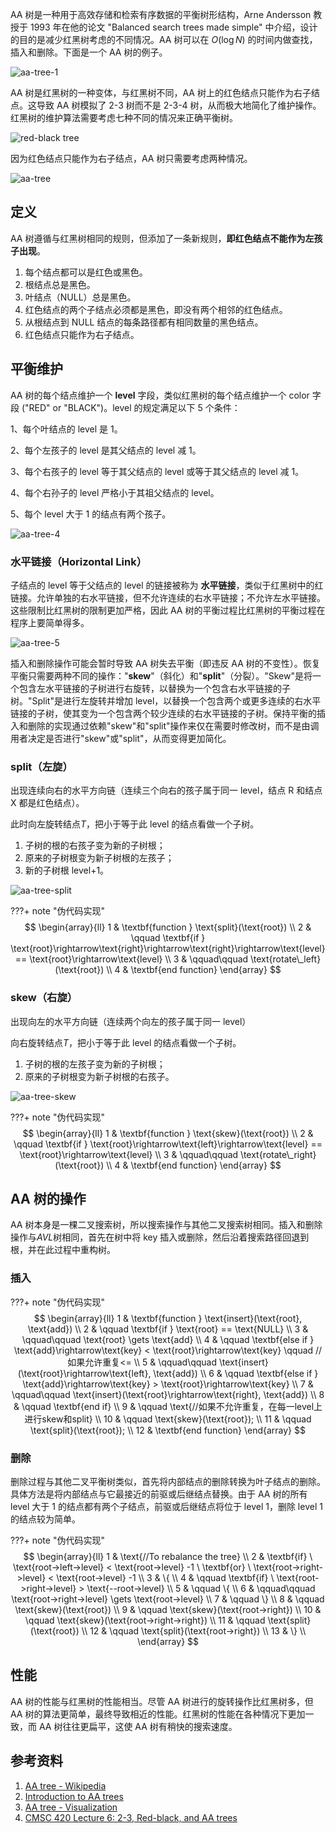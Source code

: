 AA 树是一种用于高效存储和检索有序数据的平衡树形结构，Arne Andersson 教授于 1993 年在他的论文 "Balanced search trees made simple" 中介绍，设计的目的是减少红黑树考虑的不同情况。AA 树可以在 $O(\log N)$ 的时间内做查找，插入和删除。下面是一个 AA 树的例子。

![aa-tree-1](images/aa-tree-1.jpg)

AA 树是红黑树的一种变体，与红黑树不同，AA 树上的红色结点只能作为右子结点。这导致 AA 树模拟了 2-3 树而不是 2-3-4 树，从而极大地简化了维护操作。红黑树的维护算法需要考虑七种不同的情况来正确平衡树。

![red-black tree](images/aa-tree-2.svg)

因为红色结点只能作为右子结点，AA 树只需要考虑两种情况。

![aa-tree](images/aa-tree-3.svg)

## 定义

AA 树遵循与红黑树相同的规则，但添加了一条新规则，**即红色结点不能作为左孩子出现**。

1.  每个结点都可以是红色或黑色。
2.  根结点总是黑色。
3.  叶结点（NULL）总是黑色。
4.  红色结点的两个子结点必须都是黑色，即没有两个相邻的红色结点。
5.  从根结点到 NULL 结点的每条路径都有相同数量的黑色结点。
6.  红色结点只能作为右子结点。

## 平衡维护

AA 树的每个结点维护一个 **level** 字段，类似红黑树的每个结点维护一个 color 字段 ("RED" or "BLACK")。level 的规定满足以下 5 个条件：

1、每个叶结点的 level 是 1。

2、每个左孩子的 level 是其父结点的 level 减 1。

3、每个右孩子的 level 等于其父结点的 level 或等于其父结点的 level 减 1。

4、每个右孙子的 level 严格小于其祖父结点的 level。

5、每个 level 大于 1 的结点有两个孩子。

![aa-tree-4](images/aa-tree-4.jpg)

### 水平链接（Horizontal Link）

子结点的 level 等于父结点的 level 的链接被称为 **水平链接**，类似于红黑树中的红链接。允许单独的右水平链接，但不允许连续的右水平链接；不允许左水平链接。这些限制比红黑树的限制更加严格，因此 AA 树的平衡过程比红黑树的平衡过程在程序上要简单得多。

![aa-tree-5](images/aa-tree-5.jpg)

插入和删除操作可能会暂时导致 AA 树失去平衡（即违反 AA 树的不变性）。恢复平衡只需要两种不同的操作："**skew**"（斜化）和"**split**"（分裂）。"Skew"是将一个包含左水平链接的子树进行右旋转，以替换为一个包含右水平链接的子树。"Split"是进行左旋转并增加 level，以替换一个包含两个或更多连续的右水平链接的子树，使其变为一个包含两个较少连续的右水平链接的子树。保持平衡的插入和删除的实现通过依赖"skew"和"split"操作来仅在需要时修改树，而不是由调用者决定是否进行"skew"或"split"，从而变得更加简化。

### split（左旋）

出现连续向右的水平方向链（连续三个向右的孩子属于同一 level，结点 R 和结点 X 都是红色结点）。

此时向左旋转结点*T*，把小于等于此 level 的结点看做一个子树。

1.  子树的根的右孩子变为新的子树根；
2.  原来的子树根变为新子树根的左孩子；
3.  新的子树根 level+1。

![aa-tree-split](images/aa-tree-split.svg)

???+ note "伪代码实现"
    $$
    \begin{array}{ll}
    1 & \textbf{function } \text{split}(\text{root}) \\
    2 & \qquad \textbf{if } \text{root}\rightarrow\text{right}\rightarrow\text{right}\rightarrow\text{level} == \text{root}\rightarrow\text{level} \\
    3 & \qquad\qquad \text{rotate\_left}(\text{root}) \\
    4 & \textbf{end function}
    \end{array}
    $$

### skew（右旋）

出现向左的水平方向链（连续两个向左的孩子属于同一 level）

向右旋转结点*T*，把小于等于此 level 的结点看做一个子树。

1.  子树的根的左孩子变为新的子树根；
2.  原来的子树根变为新子树根的右孩子。

![aa-tree-skew](images/aa-tree-skew.svg)

???+ note "伪代码实现"
    $$
    \begin{array}{ll}
    1 & \textbf{function } \text{skew}(\text{root}) \\
    2 & \qquad \textbf{if } \text{root}\rightarrow\text{left}\rightarrow\text{level} == \text{root}\rightarrow\text{level} \\
    3 & \qquad\qquad \text{rotate\_right}(\text{root}) \\
    4 & \textbf{end function}
    \end{array}
    $$

## AA 树的操作

AA 树本身是一棵二叉搜索树，所以搜索操作与其他二叉搜索树相同。插入和删除操作与*AVL*树相同，首先在树中将 key 插入或删除，然后沿着搜索路径回退到根，并在此过程中重构树。

### 插入

???+ note "伪代码实现"
    $$
    \begin{array}{ll}
    1 & \textbf{function } \text{insert}(\text{root}, \text{add}) \\
    2 & \qquad \textbf{if } \text{root} == \text{NULL} \\
    3 & \qquad\qquad \text{root} \gets \text{add} \\
    4 & \qquad \textbf{else if } \text{add}\rightarrow\text{key} < \text{root}\rightarrow\text{key} \qquad //如果允许重复<= \\ 
    5 & \qquad\qquad \text{insert}(\text{root}\rightarrow\text{left}, \text{add}) \\
    6 & \qquad \textbf{else if } \text{add}\rightarrow\text{key} > \text{root}\rightarrow\text{key} \\
    7 & \qquad\qquad \text{insert}(\text{root}\rightarrow\text{right}, \text{add}) \\
    8 & \qquad \textbf{end if} \\
    9 & \qquad \text{//如果不允许重复，在每一level上进行skew和split} \\
    10 & \qquad \text{skew}(\text{root}); \\
    11 & \qquad \text{split}(\text{root}); \\
    12 & \textbf{end function}
    \end{array}
    $$

### 删除

删除过程与其他二叉平衡树类似，首先将内部结点的删除转换为叶子结点的删除。具体方法是将内部结点与它最接近的前驱或后继结点替换。由于 AA 树的所有 level 大于 1 的结点都有两个子结点，前驱或后继结点将位于 level 1，删除 level 1 的结点较为简单。

???+ note "伪代码实现"
    $$
    \begin{array}{ll}
    1 &  \text{//To rebalance the tree} \\
    2 &  \textbf{if} \ \text{root->left->level} < \text{root->level} -1 \ \textbf{or} \ \text{root->right->level} < \text{root->level} -1 \\
    3 &  \{ \\
    4 & \qquad \textbf{if} \ \text{root->right->level} > \text{--root->level} \\
    5 & \qquad \{ \\
    6 & \qquad\qquad \text{root->right->level} \gets \text{root->level} \\
    7 & \qquad \} \\
    8 & \qquad \text{skew}(\text{root}) \\
    9 & \qquad \text{skew}(\text{root->right}) \\
    10 & \qquad \text{skew}(\text{root->right->right}) \\
    11 & \qquad \text{split}(\text{root}) \\
    12 & \qquad \text{split}(\text{root->right}) \\
    13 &  \} \\
    \end{array}
    $$

## 性能

AA 树的性能与红黑树的性能相当。尽管 AA 树进行的旋转操作比红黑树多，但 AA 树的算法更简单，最终导致相近的性能。红黑树的性能在各种情况下更加一致，而 AA 树往往更扁平，这使 AA 树有稍快的搜索速度。

## 参考资料

1.  [AA tree - Wikipedia](https://en.wikipedia.org/wiki/AA_tree)
2.  [Introduction to AA trees](https://iq.opengenus.org/aa-trees/)
3.  [AA tree - Visualization](https://kubokovac.eu/gnarley-trees/AAtree.html)
4.  [CMSC 420 Lecture 6: 2-3, Red-black, and AA trees](https://www.cs.umd.edu/class/fall2019/cmsc420-0201/Lects/lect06-aa.pdf)
